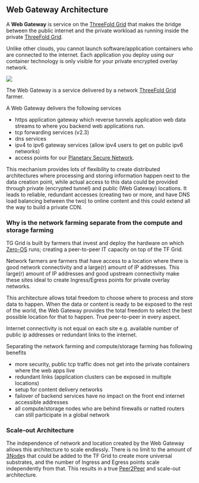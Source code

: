 ## Web Gateway Architecture

A  __Web Gateway__ is service on the [ThreeFold Grid](threefold__threefold_grid) that makes the bridge between the public internet and the private workload as running inside the private [ThreeFold Grid](threefold__threefold_grid).

Unlike other clouds, you cannot launch software/application containers who are connected to the internet. Each application you deploy using our container technology is only visible for your private encrypted overlay network. 

![](sdk__archi_psn_webgateway.png  )

The Web Gateway is a service delivered by a network [ThreeFold Grid](threefold__threefold_grid) farmer.

A Web Gateway delivers the following services

- https application gateway which reverse tunnels application web data streams to where you backend web applications run.
- tcp forwarding services (v2.3)
- dns services
- ipv4 to ipv6 gateway services (allow ipv4 users to get on public ipv6 networks)
- access points for our [Planetary Secure Network](threefold__threefold_network.md).

This mechanism provides lots of flexibility to create distributed architectures where processing and storing information happen next to the data creation point, while actual access to this data could be provided through private (encrypted tunnel) and public (Web Gateway) locations. It leads to reliable, redundant accesses (creating two or more, and have DNS load balancing between the two) to online content and this could extend all the way to build a private CDN.

### Why is the network farming separate from the compute and storage farming

TG Grid is built by farmers that invest and deploy the hardware on which [Zero-OS](threefold__zos) runs; creating a peer-to-peer IT capacity on top of the TF Grid. 

Network farmers are farmers that have access to a location where there is good network connectivity and a large(r) amount of IP addresses. This large(r) amount of IP addresses and good upstream connectivity make these sites ideal to create Ingress/Egress points for private overlay networks.

This architecture allows total freedom to choose where to process and store data to happen. When the data or content is ready to be exposed to the rest of the world, the Web Gateway provides the total freedom to select the best possible location for that to happen. True peer-to-peer in every aspect.

Internet connectivity is not equal on each site e.g. available number of public ip addresses or redundant links to the internet.

Separating the network farming and compute/storage farming has following benefits

- more security, public tcp traffic does not get into the private containers where the web apps live
- redundant links (application clusters can be exposed in multiple locations)
- setup for content delivery networks
- failover of backend services have no impact on the front end internet accessible addresses
- all compute/storage nodes who are behind firewalls or natted routers can still participate in a global network


<!-- Some details [here](https://github.com/Threefoldtech/zos/blob/master/docs/network/setup_farm_network.md). To be able to allow anyone to participate and create a capacity to this universal substrate (capacity farming), we require the network farm to connect hidden nodes to the internet to expose digital services. -->

### Scale-out Architecture

The independence of network and location created by the Web Gateway allows this architecture to scale endlessly. There is no limit to the amount of [3Node](threefold__3node)s that could be added to the TF Grid to create more universal substrates, and the number of Ingress and Egress points scale independently from that. This results in a true [Peer2Peer](threefold__peer2peer) and scale-out architecture.